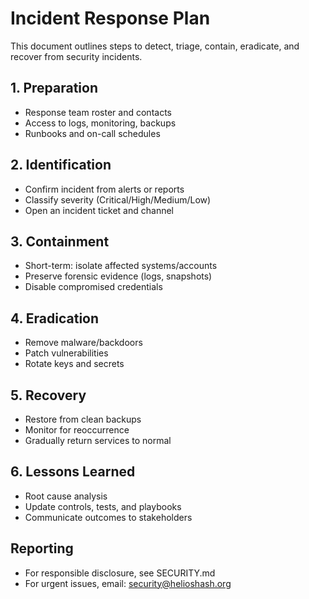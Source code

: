 # Incident Response Plan

This document outlines steps to detect, triage, contain, eradicate, and recover from security incidents.

## 1. Preparation
- Response team roster and contacts
- Access to logs, monitoring, backups
- Runbooks and on-call schedules

## 2. Identification
- Confirm incident from alerts or reports
- Classify severity (Critical/High/Medium/Low)
- Open an incident ticket and channel

## 3. Containment
- Short-term: isolate affected systems/accounts
- Preserve forensic evidence (logs, snapshots)
- Disable compromised credentials

## 4. Eradication
- Remove malware/backdoors
- Patch vulnerabilities
- Rotate keys and secrets

## 5. Recovery
- Restore from clean backups
- Monitor for reoccurrence
- Gradually return services to normal

## 6. Lessons Learned
- Root cause analysis
- Update controls, tests, and playbooks
- Communicate outcomes to stakeholders

## Reporting
- For responsible disclosure, see SECURITY.md
- For urgent issues, email: security@helioshash.org
